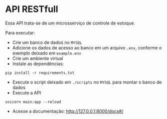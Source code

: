 # API RESTfull


Essa API trata-se de um microsserviço de controle de estoque.

Para executar:

- Crie um banco de dados no `MYSQL`
- Adicione os dados de acesso ao banco em um arquivo `.env`, conforme o exemplo deixado em `example.env`
- Crie um ambiente virtual
- Instale as dependências:

```
pip install -r requirements.txt
```

- Execute o script deixado em `./scripts` no `MYSQL` para montar o banco de dados
- Execute a API
```
uvicorn main:app --reload
```
- Acesse a documentação: http://127.0.0.1:8000/docs#/
